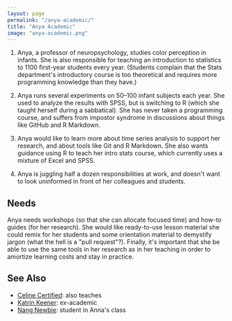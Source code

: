 ```yaml
---
layout: page
permalink: "/anya-academic/"
title: "Anya Academic"
image: "anya-academic.png"
---
```


1. Anya, a professor of neuropsychology, studies color perception in
   infants. She is also responsible for teaching an introduction to statistics
   to 1100 first-year students every year. (Students complain that the Stats
   department's introductory course is too theoretical and requires more
   programming knowledge than they have.)

2. Anya runs several experiments on 50–100 infant subjects each year. She used
   to analyze the results with SPSS, but is switching to R (which she taught
   herself during a sabbatical). She has never taken a programming course, and
   suffers from impostor syndrome in discussions about things like GitHub and R
   Markdown.

3. Anya would like to learn more about time series analysis to support her
   research, and about tools like Git and R Markdown. She also wants guidance
   using R to teach her intro stats course, which currently uses a mixture of
   Excel and SPSS.

4. Anya is juggling half a dozen responsibilities at work, and doesn't want to
   look uninformed in front of her colleagues and students.

## Needs

Anya needs workshops (so that she can allocate focused time) and how-to guides
(for her research). She would like ready-to-use lesson material she could remix
for her students and some orientation material to demystify jargon (what the
hell is a "pull request"?). Finally, it's important that she be able to use the
same tools in her research as in her teaching in order to amortize learning
costs and stay in practice.

## See Also

-   [Celine Certified](../celine-certified/): also teaches
-   [Katrin Keener](../katrin-keener/): ex-academic
-   [Nang Newbie](../nang-newbie/): student in Anna's class
